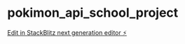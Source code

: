 # pokimon_api_school_project

[Edit in StackBlitz next generation editor ⚡️](https://stackblitz.com/~/github.com/EdomiyasTesfaye/pokimon_api_school_project)